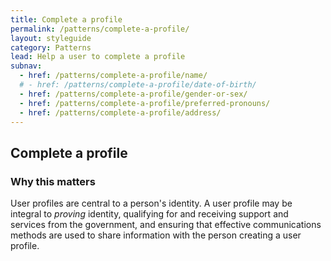 ```yaml
---
title: Complete a profile
permalink: /patterns/complete-a-profile/
layout: styleguide
category: Patterns
lead: Help a user to complete a profile
subnav:
  - href: /patterns/complete-a-profile/name/
  # - href: /patterns/complete-a-profile/date-of-birth/
  - href: /patterns/complete-a-profile/gender-or-sex/
  - href: /patterns/complete-a-profile/preferred-pronouns/
  - href: /patterns/complete-a-profile/address/
---
```


## Complete a profile

### Why this matters

User profiles are central to a person's identity. A user profile may be integral to *proving* identity, 
qualifying for and receiving support and services from the government, and ensuring that 
effective communications methods are used to share information with the person creating a user profile.